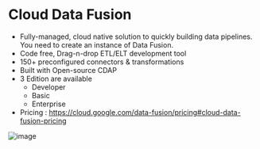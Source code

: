 # Cloud Data Fusion

- Fully-managed, cloud native solution to quickly building data pipelines. You need to create an instance of Data Fusion. 
- Code free, Drag-n-drop ETL/ELT development tool
- 150+ preconfigured connectors & transformations
- Built with Open-source CDAP
- 3 Edition are available
  - Developer
  - Basic
  - Enterprise
- Pricing : https://cloud.google.com/data-fusion/pricing#cloud-data-fusion-pricing


![image](https://user-images.githubusercontent.com/19702456/224944491-d5b1378c-aa7c-4129-b743-007806c41e20.png)
